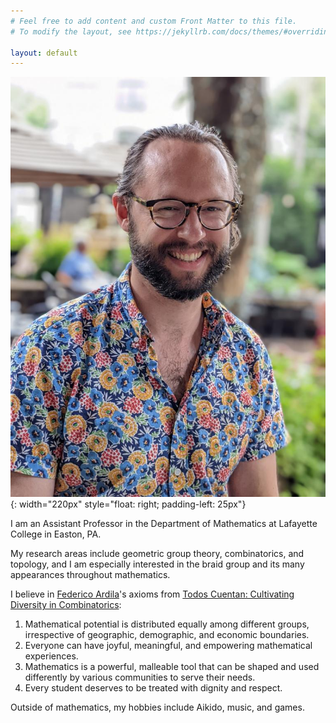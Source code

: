 ```yaml
---
# Feel free to add content and custom Front Matter to this file.
# To modify the layout, see https://jekyllrb.com/docs/themes/#overriding-theme-defaults

layout: default
---
```


<link rel="stylesheet" href="{{ site.url }}/css/main.css">

![image](michael.jpg){: width="220px" style="float: right; padding-left: 25px"}

I am an Assistant Professor in the Department of Mathematics
at Lafayette College in Easton, PA.

My research areas include geometric group theory,
combinatorics, and topology, and I am especially interested in the braid
group and its many appearances throughout mathematics.

I believe in [Federico Ardila](http://math.sfsu.edu/federico/)'s axioms from
[Todos Cuentan: Cultivating Diversity in Combinatorics](https://www.ams.org/publications/journals/notices/201610/rnoti-p1164.pdf):
1. Mathematical potential is distributed equally among different groups, irrespective of geographic, demographic, and economic boundaries.
2. Everyone can have joyful, meaningful, and empowering mathematical experiences.
3. Mathematics is a powerful, malleable tool that can be shaped and used differently by various communities to serve their needs.
4. Every student deserves to be treated with dignity and respect.

Outside of mathematics, my hobbies include Aikido, music, and games.
